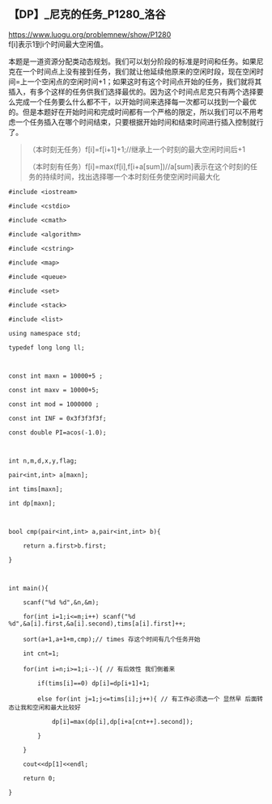 ## 【DP】_尼克的任务_P1280_洛谷

<https://www.luogu.org/problemnew/show/P1280>  
f[i]表示1到i个时间最大空闲值。

本题是一道资源分配类动态规划。我们可以划分阶段的标准是时间和任务。如果尼克在一个时间点上没有接到任务，我们就让他延续他原来的空闲时段，现在空闲时间=上一个空闲点的空闲时间+1；如果这时有这个时间点开始的任务，我们就将其插入，有多个这样的任务供我们选择最优的。因为这个时间点尼克只有两个选择要么完成一个任务要么什么都不干，以开始时间来选择每一次都可以找到一个最优的。但是本题好在开始时间和完成时间都有一个严格的限定，所以我们可以不用考虑一个任务插入在哪个时间结束，只要根据开始时间和结束时间进行插入控制就行了。

> （本时刻无任务）f[i]=f[i+1]+1;//继承上一个时刻的最大空闲时间后+1  
>
> （本时刻有任务）f[i]=max(f[i],f[i+a[sum])//a[sum]表示在这个时刻的任务的持续时间，找出选择哪一个本时刻任务使空闲时间最大化
    
    
    #include <iostream>
    #include <cstdio>
    #include <cmath>
    #include <algorithm>
    #include <cstring>
    #include <map>
    #include <queue>
    #include <set>
    #include <stack>
    #include <list> 
    using namespace std;
    typedef long long ll;
    
    const int maxn = 10000+5 ;
    const int maxv = 10000+5;
    const int mod = 1000000 ;
    const int INF = 0x3f3f3f3f;
    const double PI=acos(-1.0);
    
    int n,m,d,x,y,flag;
    pair<int,int> a[maxn];
    int tims[maxn];
    int dp[maxn];
    
    bool cmp(pair<int,int> a,pair<int,int> b){
        return a.first>b.first;
    }
    
    int main(){
        scanf("%d %d",&n,&m);
        for(int i=1;i<=m;i++) scanf("%d %d",&a[i].first,&a[i].second),tims[a[i].first]++;
        sort(a+1,a+1+m,cmp);// times 存这个时间有几个任务开始
        int cnt=1;
        for(int i=n;i>=1;i--){ // 有后效性 我们倒着来
        	if(tims[i]==0) dp[i]=dp[i+1]+1;
        	else for(int j=1;j<=tims[i];j++){ // 有工作必须选一个 显然早 后面转态让我和空闲和最大比较好 
        		dp[i]=max(dp[i],dp[i+a[cnt++].second]);
            }
        }
        cout<<dp[1]<<endl;
        return 0;
    }
    

